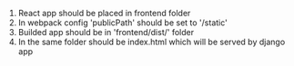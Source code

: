 1) React app should be placed in frontend folder
2) In webpack config 'publicPath' should be set to '/static'
3) Builded app should be in 'frontend/dist/' folder
4) In the same folder should be index.html which will be served by django app